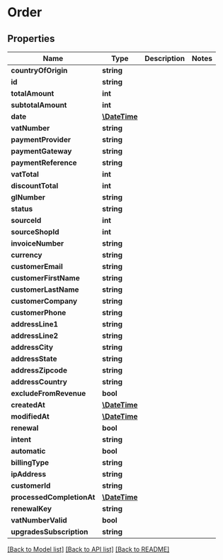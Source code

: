 # Order

## Properties
Name | Type | Description | Notes
------------ | ------------- | ------------- | -------------
**countryOfOrigin** | **string** |  | 
**id** | **string** |  | 
**totalAmount** | **int** |  | 
**subtotalAmount** | **int** |  | 
**date** | [**\DateTime**](\DateTime.md) |  | 
**vatNumber** | **string** |  | 
**paymentProvider** | **string** |  | 
**paymentGateway** | **string** |  | 
**paymentReference** | **string** |  | 
**vatTotal** | **int** |  | 
**discountTotal** | **int** |  | 
**glNumber** | **string** |  | 
**status** | **string** |  | 
**sourceId** | **int** |  | 
**sourceShopId** | **int** |  | 
**invoiceNumber** | **string** |  | 
**currency** | **string** |  | 
**customerEmail** | **string** |  | 
**customerFirstName** | **string** |  | 
**customerLastName** | **string** |  | 
**customerCompany** | **string** |  | 
**customerPhone** | **string** |  | 
**addressLine1** | **string** |  | 
**addressLine2** | **string** |  | 
**addressCity** | **string** |  | 
**addressState** | **string** |  | 
**addressZipcode** | **string** |  | 
**addressCountry** | **string** |  | 
**excludeFromRevenue** | **bool** |  | 
**createdAt** | [**\DateTime**](\DateTime.md) |  | 
**modifiedAt** | [**\DateTime**](\DateTime.md) |  | 
**renewal** | **bool** |  | 
**intent** | **string** |  | 
**automatic** | **bool** |  | 
**billingType** | **string** |  | 
**ipAddress** | **string** |  | 
**customerId** | **string** |  | 
**processedCompletionAt** | [**\DateTime**](\DateTime.md) |  | 
**renewalKey** | **string** |  | 
**vatNumberValid** | **bool** |  | 
**upgradesSubscription** | **string** |  | 

[[Back to Model list]](../../README.md#documentation-for-models) [[Back to API list]](../../README.md#documentation-for-api-endpoints) [[Back to README]](../../README.md)

